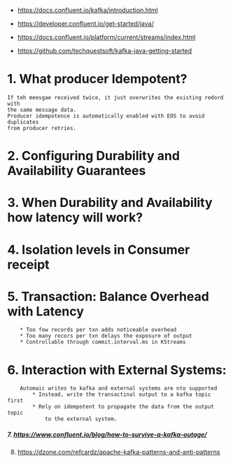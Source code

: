 * https://docs.confluent.io/kafka/introduction.html
* https://developer.confluent.io/get-started/java/
* https://docs.confluent.io/platform/current/streams/index.html

* https://github.com/techquestsoft/kafka-java-getting-started

# 1. What producer Idempotent? 
    If teh meesgae received twice, it just overwrites the existing redord with 
    the same message data.
    Producer idempotence is automatically enabled with EOS to avoid duplicates 
    from producer retries.

# 2. Configuring Durability and Availability Guarantees

# 3. When Durability and Availability how latency will work?

# 4. Isolation levels in Consumer receipt

# 5. Transaction: Balance Overhead with Latency
        * Too few records per txn adds noticeable overhead
        * Too many recors per txn delays the exposure of output
        * Controllable through commit.interval.ms in KStreams

# 6. Interaction with External Systems:
        Automaic writes to kafka and external systems are nto supported
            * Instead, write the transactinal output to a kafka topic first
            * Rely on idempotent to propagate the data from the output topic 
                to the external system. 

##### 7. https://www.confluent.io/blog/how-to-survive-a-kafka-outage/

8. https://dzone.com/refcardz/apache-kafka-patterns-and-anti-patterns










